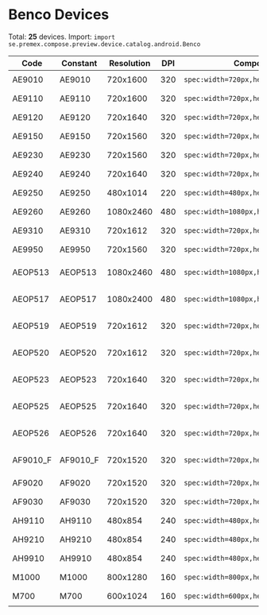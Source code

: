 # Benco Devices

Total: **25** devices. Import: `import se.premex.compose.preview.device.catalog.android.Benco`

| Code | Constant | Resolution | DPI | Compose Spec | Preview Usage |
|------|----------|------------|-----|-------------|---------------|
| AE9010 | AE9010 | 720x1600 | 320 | `spec:width=720px,height=1600px,dpi=320` | `@Preview(device = Benco.AE9010)` |
| AE9110 | AE9110 | 720x1600 | 320 | `spec:width=720px,height=1600px,dpi=320` | `@Preview(device = Benco.AE9110)` |
| AE9120 | AE9120 | 720x1640 | 320 | `spec:width=720px,height=1640px,dpi=320` | `@Preview(device = Benco.AE9120)` |
| AE9150 | AE9150 | 720x1560 | 320 | `spec:width=720px,height=1560px,dpi=320` | `@Preview(device = Benco.AE9150)` |
| AE9230 | AE9230 | 720x1560 | 320 | `spec:width=720px,height=1560px,dpi=320` | `@Preview(device = Benco.AE9230)` |
| AE9240 | AE9240 | 720x1640 | 320 | `spec:width=720px,height=1640px,dpi=320` | `@Preview(device = Benco.AE9240)` |
| AE9250 | AE9250 | 480x1014 | 220 | `spec:width=480px,height=1014px,dpi=220` | `@Preview(device = Benco.AE9250)` |
| AE9260 | AE9260 | 1080x2460 | 480 | `spec:width=1080px,height=2460px,dpi=480` | `@Preview(device = Benco.AE9260)` |
| AE9310 | AE9310 | 720x1612 | 320 | `spec:width=720px,height=1612px,dpi=320` | `@Preview(device = Benco.AE9310)` |
| AE9950 | AE9950 | 720x1560 | 320 | `spec:width=720px,height=1560px,dpi=320` | `@Preview(device = Benco.AE9950)` |
| AEOP513 | AEOP513 | 1080x2460 | 480 | `spec:width=1080px,height=2460px,dpi=480` | `@Preview(device = Benco.AEOP513)` |
| AEOP517 | AEOP517 | 1080x2400 | 480 | `spec:width=1080px,height=2400px,dpi=480` | `@Preview(device = Benco.AEOP517)` |
| AEOP519 | AEOP519 | 720x1612 | 320 | `spec:width=720px,height=1612px,dpi=320` | `@Preview(device = Benco.AEOP519)` |
| AEOP520 | AEOP520 | 720x1612 | 320 | `spec:width=720px,height=1612px,dpi=320` | `@Preview(device = Benco.AEOP520)` |
| AEOP523 | AEOP523 | 720x1640 | 320 | `spec:width=720px,height=1640px,dpi=320` | `@Preview(device = Benco.AEOP523)` |
| AEOP525 | AEOP525 | 720x1640 | 320 | `spec:width=720px,height=1640px,dpi=320` | `@Preview(device = Benco.AEOP525)` |
| AEOP526 | AEOP526 | 720x1640 | 320 | `spec:width=720px,height=1640px,dpi=320` | `@Preview(device = Benco.AEOP526)` |
| AF9010_F | AF9010_F | 720x1520 | 320 | `spec:width=720px,height=1520px,dpi=320` | `@Preview(device = Benco.AF9010_F)` |
| AF9020 | AF9020 | 720x1520 | 320 | `spec:width=720px,height=1520px,dpi=320` | `@Preview(device = Benco.AF9020)` |
| AF9030 | AF9030 | 720x1520 | 320 | `spec:width=720px,height=1520px,dpi=320` | `@Preview(device = Benco.AF9030)` |
| AH9110 | AH9110 | 480x854 | 240 | `spec:width=480px,height=854px,dpi=240` | `@Preview(device = Benco.AH9110)` |
| AH9210 | AH9210 | 480x854 | 240 | `spec:width=480px,height=854px,dpi=240` | `@Preview(device = Benco.AH9210)` |
| AH9910 | AH9910 | 480x854 | 240 | `spec:width=480px,height=854px,dpi=240` | `@Preview(device = Benco.AH9910)` |
| M1000 | M1000 | 800x1280 | 160 | `spec:width=800px,height=1280px,dpi=160` | `@Preview(device = Benco.M1000)` |
| M700 | M700 | 600x1024 | 160 | `spec:width=600px,height=1024px,dpi=160` | `@Preview(device = Benco.M700)` |

<!-- Generated automatically. Do not edit manually. -->
